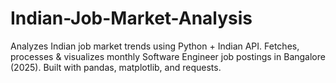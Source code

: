 # Indian-Job-Market-Analysis
Analyzes Indian job market trends using Python + Indian API. Fetches, processes &amp; visualizes monthly Software Engineer job postings in Bangalore (2025). Built with pandas, matplotlib, and requests.
